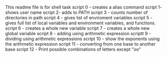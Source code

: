 This readme file is for shell task
 script 0 - creates a alias command
script 1- shows user name
script 2- adds to PATH
script 3 - counts number of directories in path
script 4 - gives list of enviroment variables
script 5 - gives full list of local variables and environment variables, and functions.
script 6 - creates a whole new variable
script 7 - creates a whole new global variable
script 8 - adding using arithmetic expression
scriptt 9 - dividing using arithmetic expressions
script 10 - show the exponents using the arithmetic expression
script 11 - converting from one base to another base
script 12 - Print possible combinations of letters except "oo"


